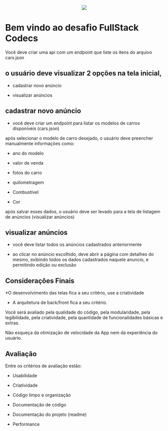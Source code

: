 <p  align="center">

<img  src="https://www.codecs.com.br/wp-content/themes/astra/assets/images/logo-codecs-contato.png">

</p>

  
  
  

# Bem vindo ao desafio FullStack Codecs

  
  
  

Você deve criar uma api com um endpoint que liste os itens do arquivo cars.json

  

## o usuário deve visualizar 2 opções na tela inicial,

* cadastrar novo anúncio

* visualizar anúncios

  
  

## cadastrar novo anúncio

* você deve criar um endpoint para listar os modelos de carros disponíveis (cars.json)

após selecionar o modelo de carro desejado, o usuário deve preencher manualmente informações como:

- ano do modelo

- valor de venda

- fotos do carro

- quilometragem

- Combustível

- Cor

  

após salvar esses dados, o usuário deve ser levado para a tela de listagem de anúncios (visualizar anúncios)

  
  

## visualizar anúncios

- você deve listar todos os anúncios cadastrados anteriormente

- ao clicar no anúncio escolhido, deve abrir a página com detalhes do mesmo, exibindo todos os dados cadastrados naquele anuncio, e permitindo edição ou exclusão

  
 ## Considerações Finais
*O desenvolvimento das telas fica a seu critério, use a criatividade
* A arquitetura de back/front fica a seu critério.

Você será avaliado pela qualidade do código, pela modularidade, pela legibilidade, pela criatividade, pela quantidade de funcionalidades básicas e extras.

  

Não esqueça da otimização de velocidade da App nem da experiência do usuário.

  
  

## Avaliação

  

Entre os critérios de avaliação estão:

  

* Usabilidade

* Criatividade

* Código limpo e organização

* Documentação de código

* Documentação do projeto (readme)

* Performance


